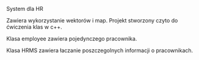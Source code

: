 System dla HR

Zawiera wykorzystanie wektorów i map.
Projekt stworzony czyto do ćwiczenia klas w c++.

Klasa employee zawiera pojedynczego pracownika.

Klasa HRMS zawiera łaczanie poszczegolnych informacji o pracownikach.
